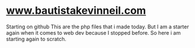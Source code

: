 # www.bautistakevinneil.com
Starting on github
This are the php files that i made today.
But I am a starter again when it comes to web dev 
because I stopped before. So here i am starting again to scratch.


